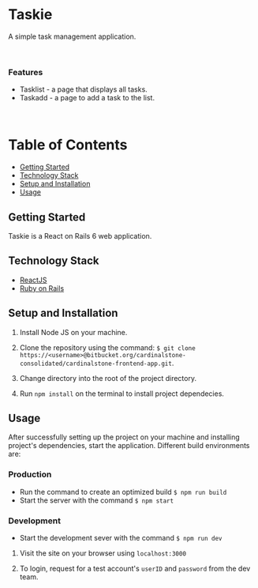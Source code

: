 # Taskie

A simple task management application.

<br />

### Features

- Tasklist - a page that displays all tasks.
- Taskadd - a page to add a task to the list.

<br />

# Table of Contents

- [Getting Started](#Getting-Started "Goto Getting-Started")
- [Technology Stack](#Technology-Stack "Goto Technology-Stack")
- [Setup and Installation](#Setup-and-Installation "Goto Setup-and-Installation")
- [Usage](#Usage "Goto Usage")

## Getting Started

Taskie is a React on Rails 6 web application.

## Technology Stack

- [ReactJS](https://reactjs.org/)
- [Ruby on Rails](https://rubyonrails.org/)

## Setup and Installation

<!-- Run bundle install -->
<!-- Run rails db:migrate -->
<!-- Run rails db:seed -->
<!-- Run rails s -->

1. Install Node JS on your machine.

2. Clone the repository using the command: `$ git clone https://<username>@bitbucket.org/cardinalstone-consolidated/cardinalstone-frontend-app.git`.

3. Change directory into the root of the project directory.

4. Run `npm install` on the terminal to install project dependecies.

## Usage

After successfully setting up the project on your machine and installing project's dependencies, start the application. Different build environments are:

### Production

- Run the command to create an optimized build `$ npm run build`
- Start the server with the command `$ npm start`

### Development

- Start the development sever with the command `$ npm run dev`

1. Visit the site on your browser using `localhost:3000`

2. To login, request for a test account's `userID` and `password` from the dev team.

